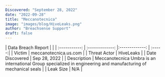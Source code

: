 ```yaml
---
Discovered: "September 28, 2022"
date: "2022-09-28"
title: "Meccanotecnica"
image: "images/blog/HiveLeaks.png"
author: "Breachsense Support"
draft: false
---
```


| Data Breach Report           |              | 
| :-----------: | :-------------:     |:-------------:    | :-----:|
| Victim      | meccanotecnica.us.com      | 
| Threat Actor      | HiveLeaks      | 
| Date Discovered      | Sep 28, 2022      | 
| Description      | Meccanotecnica Umbra is an international Group specialized in engineering and manufacturing of mechanical seals       | 
| Leak Size      | N/A      | 

